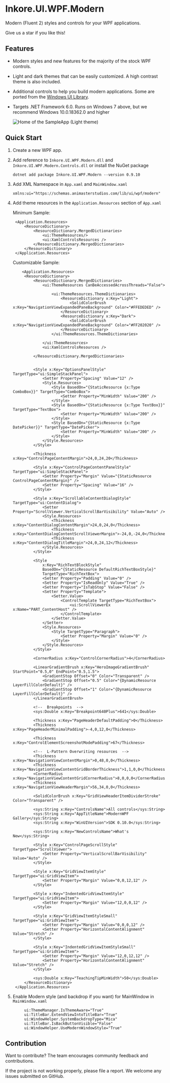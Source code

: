 # Inkore.UI.WPF.Modern

Modern (Fluent 2) styles and controls for your WPF applications.

Give us a star if you like this!

##  Features
* Modern styles and new features for the majority of the stock WPF controls.

* Light and dark themes that can be easily customized. A high contrast theme is also included.

* Additional controls to help you build modern applications. Some are ported from the [Windows UI Library](https://github.com/microsoft/microsoft-ui-xaml).

* Targets .NET Framework 6.0. Runs on Windows 7 above, but we recommend Windows 10.0.18362.0 and higher

   ![Home of the SampleApp (Light theme)](docs/images/screenshot_home.png "Home of the SampleApp (Light theme)")

## Quick Start

1. Create a new WPF app.

2. Add reference to `Inkore.UI.WPF.Modern.dll` and `Inkore.UI.WPF.Modern.Controls.dll` or install the NuGet package

   ```
   dotnet add package Inkore.UI.WPF.Modern --version 0.9.10
   ```

3. Add XML Namespace in `App.xaml` and `MainWindow.xaml`

    ```xaml
    xmlns:ui="https://schemas.animasterstudios.com/lib/ui/wpf/modern"
    ```

4. Add theme resources in the `Application.Resources` section of `App.xaml`

   Minimum Sample:

   ```xaml
    <Application.Resources>
        <ResourceDictionary>
            <ResourceDictionary.MergedDictionaries>
                <ui:ThemeResources/>
                <ui:XamlControlsResources />
            </ResourceDictionary.MergedDictionaries>
        </ResourceDictionary>
    </Application.Resources>
   ```

      Customizable Sample:

   ```xaml
       <Application.Resources>
        <ResourceDictionary>
            <ResourceDictionary.MergedDictionaries>
                <ui:ThemeResources CanBeAccessedAcrossThreads="False">

                    <ui:ThemeResources.ThemeDictionaries>
                        <ResourceDictionary x:Key="Light">
                            <SolidColorBrush x:Key="NavigationViewExpandedPaneBackground" Color="#FFEDEDED" />
                        </ResourceDictionary>
                        <ResourceDictionary x:Key="Dark">
                            <SolidColorBrush x:Key="NavigationViewExpandedPaneBackground" Color="#FF202020" />
                        </ResourceDictionary>
                    </ui:ThemeResources.ThemeDictionaries>

                </ui:ThemeResources>
                <ui:XamlControlsResources />

            </ResourceDictionary.MergedDictionaries>


            <Style x:Key="OptionsPanelStyle" TargetType="ui:SimpleStackPanel">
                <Setter Property="Spacing" Value="12" />
                <Style.Resources>
                    <Style BasedOn="{StaticResource {x:Type ComboBox}}" TargetType="ComboBox">
                        <Setter Property="MinWidth" Value="200" />
                    </Style>
                    <Style BasedOn="{StaticResource {x:Type TextBox}}" TargetType="TextBox">
                        <Setter Property="MinWidth" Value="200" />
                    </Style>
                    <Style BasedOn="{StaticResource {x:Type DatePicker}}" TargetType="DatePicker">
                        <Setter Property="MinWidth" Value="200" />
                    </Style>
                </Style.Resources>
            </Style>

            <Thickness x:Key="ControlPageContentMargin">24,0,24,20</Thickness>

            <Style x:Key="ControlPageContentPanelStyle" TargetType="ui:SimpleStackPanel">
                <Setter Property="Margin" Value="{StaticResource ControlPageContentMargin}" />
                <Setter Property="Spacing" Value="16" />
            </Style>

            <Style x:Key="ScrollableContentDialogStyle" TargetType="ui:ContentDialog">
                <Setter Property="ScrollViewer.VerticalScrollBarVisibility" Value="Auto" />
                <Style.Resources>
                    <Thickness x:Key="ContentDialogContentMargin">24,0,24,0</Thickness>
                    <Thickness x:Key="ContentDialogContentScrollViewerMargin">-24,0,-24,0</Thickness>
                    <Thickness x:Key="ContentDialogTitleMargin">24,0,24,12</Thickness>
                </Style.Resources>
            </Style>

            <Style
                x:Key="RichTextBlockStyle"
                BasedOn="{StaticResource DefaultRichTextBoxStyle}"
                TargetType="RichTextBox">
                <Setter Property="Padding" Value="0" />
                <Setter Property="IsReadOnly" Value="True" />
                <Setter Property="IsTabStop" Value="False" />
                <Setter Property="Template">
                    <Setter.Value>
                        <ControlTemplate TargetType="RichTextBox">
                            <ui:ScrollViewerEx x:Name="PART_ContentHost" />
                        </ControlTemplate>
                    </Setter.Value>
                </Setter>
                <Style.Resources>
                    <Style TargetType="Paragraph">
                        <Setter Property="Margin" Value="0" />
                    </Style>
                </Style.Resources>
            </Style>

            <CornerRadius x:Key="ControlCornerRadius">4</CornerRadius>

            <LinearGradientBrush x:Key="HeroImageGradientBrush" StartPoint="0.5,0" EndPoint="0.5,1.5">
                <GradientStop Offset="0" Color="Transparent" />
                <GradientStop Offset="0.5" Color="{DynamicResource LayerFillColorDefault}" />
                <GradientStop Offset="1" Color="{DynamicResource LayerFillColorDefault}" />
            </LinearGradientBrush>

            <!--  Breakpoints  -->
            <sys:Double x:Key="Breakpoint640Plus">641</sys:Double>

            <Thickness x:Key="PageHeaderDefaultPadding">0</Thickness>
            <Thickness x:Key="PageHeaderMinimalPadding">-4,0,12,0</Thickness>

            <Thickness x:Key="ControlElementScreenshotModePadding">67</Thickness>

            <!--  L-Pattern Overwriting resources  -->
            <Thickness x:Key="NavigationViewContentMargin">0,48,0,0</Thickness>
            <Thickness x:Key="NavigationViewContentGridBorderThickness">1,1,0,0</Thickness>
            <CornerRadius x:Key="NavigationViewContentGridCornerRadius">8,0,0,0</CornerRadius>
            <Thickness x:Key="NavigationViewHeaderMargin">56,34,0,0</Thickness>

            <SolidColorBrush x:Key="GridViewHeaderItemDividerStroke" Color="Transparent" />

            <sys:String x:Key="ControlsName">All controls</sys:String>
            <sys:String x:Key="AppTitleName">ModernWPF Gallery</sys:String>
            <sys:String x:Key="WinUIVersion">SDK 0.10.0</sys:String>

            <sys:String x:Key="NewControlsName">What's New</sys:String>

            <Style x:Key="ControlPageScrollStyle" TargetType="ScrollViewer">
                <Setter Property="VerticalScrollBarVisibility" Value="Auto" />
            </Style>

            <Style x:Key="GridViewItemStyle" TargetType="ui:GridViewItem">
                <Setter Property="Margin" Value="0,0,12,12" />
            </Style>

            <Style x:Key="IndentedGridViewItemStyle" TargetType="ui:GridViewItem">
                <Setter Property="Margin" Value="12,0,0,12" />
            </Style>

            <Style x:Key="GridViewItemStyleSmall" TargetType="ui:GridViewItem">
                <Setter Property="Margin" Value="0,0,0,12" />
                <Setter Property="HorizontalContentAlignment" Value="Stretch" />
            </Style>

            <Style x:Key="IndentedGridViewItemStyleSmall" TargetType="ui:GridViewItem">
                <Setter Property="Margin" Value="12,0,12,12" />
                <Setter Property="HorizontalContentAlignment" Value="Stretch" />
            </Style>

            <sys:Double x:Key="TeachingTipMinWidth">50</sys:Double>
        </ResourceDictionary>
    </Application.Resources>
   ```

5. Enable Modern style (and backdrop if you want) for MainWindow in `MainWindow.xaml`

   ```xaml
        ui:ThemeManager.IsThemeAware="True"
        ui:TitleBar.ExtendViewIntoTitleBar="True"    
        ui:WindowHelper.SystemBackdropType="Mica"
        ui:TitleBar.IsBackButtonVisible="False"
        ui:WindowHelper.UseModernWindowStyle="True"
   ```


## Contribution

Want to contribute? The team encourages community feedback and contributions.

If the project is not working properly, please file a report. We welcome any issues submitted on GitHub.
